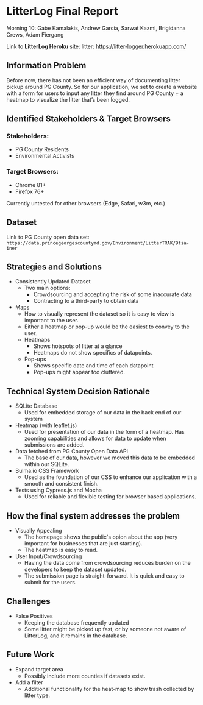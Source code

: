 # LitterLog Final Report

Morning 10: Gabe Kamalakis, Andrew Garcia, Sarwat Kazmi, Brigidanna Crews, Adam Fiergang

Link to **LitterLog Heroku** site: litter: https://litter-logger.herokuapp.com/

## Information Problem
Before now, there has not been an efficient way of documenting litter pickup around PG County. So for our application, we set to create a website with a form for users to input any litter they find around PG County + a heatmap to visualize the litter that’s been logged.

## Identified Stakeholders & Target Browsers
### Stakeholders:
- PG County Residents
- Environmental Activists
### Target Browsers:
- Chrome 81+
- Firefox 76+

Currently untested for other browsers (Edge, Safari, w3m, etc.)

## Dataset

Link to PG County open data set:
``https://data.princegeorgescountymd.gov/Environment/LitterTRAK/9tsa-iner``

## Strategies and Solutions

- Consistently Updated Dataset 
  - Two main options:
    - Crowdsourcing and accepting the risk of some inaccurate data 
    - Contracting to a third-party to obtain data
- Maps
  - How to visually represent the dataset so it is easy to view is important to the user.
   - Either a heatmap or pop-up would be the easiest to convey to the user.
    - Heatmaps
      - Shows hotspots of litter at a glance
      - Heatmaps do not show specifics of datapoints.
    - Pop-ups
      - Shows specific date and time of each datapoint
      - Pop-ups might appear too cluttered.

## Technical System Decision Rationale

- SQLite Database
  - Used for embedded storage of our data in the back end of our system
- Heatmap (with leaflet.js)
  - Used for presentation of our data in the form of a heatmap. Has zooming capabilities and allows for data to update when submissions are added.
- Data fetched from PG County Open Data API
  - The base of our data, however we moved this data to be embedded within our SQLite.
- Bulma.io CSS Framework
  - Used as the foundation of our CSS to enhance our application with a smooth and consistent finish.
- Tests using Cypress.js and Mocha
  - Used for reliable and flexible testing for browser based applications.

## How the final system addresses the problem

- Visually Appealing
  - The homepage shows the public's opion about the app (very important for businesses that are just starting).
  - The heatmap is easy to read.
- User Input/Crowdsourcing 
  - Having the data come from crowdsourcing reduces burden on the developers to keep the dataset updated.
  - The submission page is straight-forward. It is quick and easy to submit for the users. 
 

## Challenges

- False Positives
  - Keeping the database frequently updated 
  - Some litter might be picked up fast, or by someone not aware of LitterLog, and it remains in the database.

## Future Work

- Expand target area
  - Possibly include more counties if datasets exist.
- Add a filter
  - Additional functionality for the heat-map to show trash collected by litter type.
